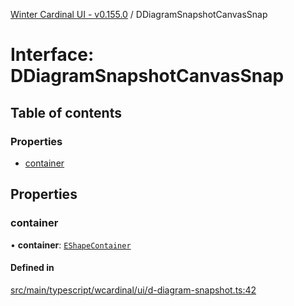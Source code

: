 [Winter Cardinal UI - v0.155.0](../index.md) / DDiagramSnapshotCanvasSnap

# Interface: DDiagramSnapshotCanvasSnap

## Table of contents

### Properties

- [container](DDiagramSnapshotCanvasSnap.md#container)

## Properties

### container

• **container**: [`EShapeContainer`](../classes/EShapeContainer.md)

#### Defined in

[src/main/typescript/wcardinal/ui/d-diagram-snapshot.ts:42](https://github.com/winter-cardinal/winter-cardinal-ui/blob/v0.155.0/src/main/typescript/wcardinal/ui/d-diagram-snapshot.ts#L42)
